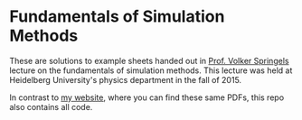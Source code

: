 # Fundamentals of Simulation Methods

These are solutions to example sheets handed out in [Prof. Volker Springels](https://www.imprs-astro.mpg.de/content/prof-dr-volker-springel.html) lecture on the fundamentals of simulation methods. This lecture was held at Heidelberg University's physics department in the fall of 2015.

In contrast to [my website](https://janosh.io/physics/numeric-simulations), where you can find these same PDFs, this repo also contains all code.
